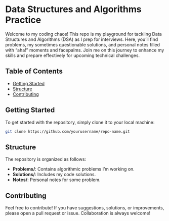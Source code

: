# Data Structures and Algorithms Practice

Welcome to my coding chaos! This repo is my playground for tackling Data Structures and Algorithms (DSA) as I prep for interviews. Here, you’ll find problems, my sometimes questionable solutions, and personal notes filled with “aha!” moments and facepalms. Join me on this journey to enhance my skills and prepare effectively for upcoming technical challenges.

## Table of Contents

- [Getting Started](#getting-started)
- [Structure](#structure)
- [Contributing](#contributing)


## Getting Started

To get started with the repository, simply clone it to your local machine:

```bash
git clone https://github.com/yourusername/repo-name.git
```
## Structure

The repository is organized as follows:

-   **Problems/**: Contains algorithmic problems I’m working on.
-   **Solutions/**: Includes my code solutions.
-   **Notes/**: Personal notes for some problem.

## Contributing

Feel free to contribute! If you have suggestions, solutions, or improvements, please open a pull request or issue. Collaboration is always welcome!

